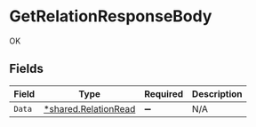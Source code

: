 # GetRelationResponseBody

OK


## Fields

| Field                                                              | Type                                                               | Required                                                           | Description                                                        |
| ------------------------------------------------------------------ | ------------------------------------------------------------------ | ------------------------------------------------------------------ | ------------------------------------------------------------------ |
| `Data`                                                             | [*shared.RelationRead](../../../pkg/models/shared/relationread.md) | :heavy_minus_sign:                                                 | N/A                                                                |